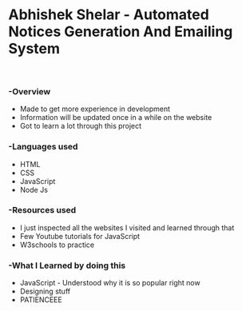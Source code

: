 <h1>Abhishek Shelar - Automated Notices Generation And Emailing System</h1>
<br>
<h3>-Overview</h3>
<ul>
  <li>Made to get more experience in development </li>
  <li>Information will be updated once in a while on the website</li>
  <li>Got to learn a lot through this project</li>
</ul>

<h3>-Languages used</h3>
<ul>
  <li>HTML </li>
  <li>CSS</li>
  <li>JavaScript</li>
  <li>Node Js</li>
</ul>

<h3>-Resources used</h3>
<ul>
  <li>I just inspected all the websites I visited and learned through that</li>
  <li>Few Youtube tutorials for JavaScript</li>
  <li>W3schools to practice</li>
 
</ul>

<h3>-What I Learned by doing this</h3>
<ul>
  <li>JavaScript - Understood why it is so popular right now</li>
  <li>Designing stuff</li>
  <li>PATIENCEEE </li>
</ul>

